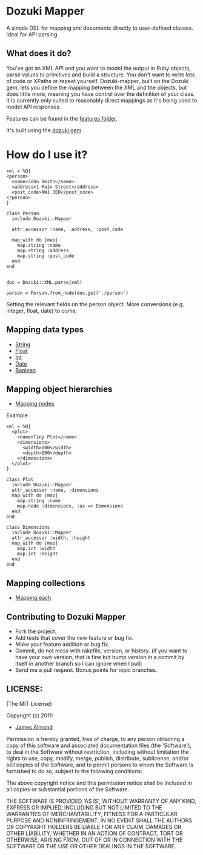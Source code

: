 # Dozuki Mapper

A simple DSL for mapping xml documents directly to user-defined classes.
Ideal for API parsing.

## What does it do?

You've got an XML API and you want to model the output in Ruby objects,
parse values to primitives and build a structure. You don't want to write lots of code or XPaths or repeat yourself.
Dozuki-mapper, built on the Dozuki gem, lets you define the mapping
between the XML and the objects, but does little more, meaning you
have control over the definition of your class. It is currently only
suited to reasonably direct mappings as it's being used to model API
responses.

Features can be found in the [features
folder](https://github.com/jamesalmond/dozuki-mapper/tree/master/features).

It's built using the [dozuki gem](https://github.com/jamesalmond/dozuki)

# How do I use it?

    xml = %Q{
    <person>
      <name>John Smith</name>
      <address>1 Main Street</address>
      <post_code>NW1 3ED</post_code>
    </person>
    }

    class Person
      include Dozuki::Mapper

      attr_accessor :name, :address, :post_code

      map_with do |map|
        map.string :name
        map.string :address
        map.string :post_code
      end
    end


    doc = Dozuki::XML.parse(xml)

    person = Person.from_node(doc.get('./person')

Setting the relevant fields on the person object. More conversions (e.g.
integer, float, date) to come.

## Mapping data types

* [String](https://github.com/jamesalmond/dozuki-mapper/tree/master/features/string_mapping.feature)
* [Float](https://github.com/jamesalmond/dozuki-mapper/tree/master/features/float_mapping.feature)
* [Int](https://github.com/jamesalmond/dozuki-mapper/tree/master/features/int_mapping.feature)
* [Date](https://github.com/jamesalmond/dozuki-mapper/tree/master/features/date_mapping.feature)
* [Boolean](https://github.com/jamesalmond/dozuki-mapper/tree/master/features/boolean_mapping.feature)

## Mapping object hierarchies


* [Mapping nodes](https://github.com/jamesalmond/dozuki-mapper/tree/master/features/node_mapping.feature)

Example:

    xml = %Q{
      <plot>
        <name>Tiny Plot</name>
        <dimensions>
          <width>100</width>
          <depth>200</depth>
        </dimensions>
      </plot>
    }

    class Plot
      include Dozuki::Mapper
      attr_accessor :name, :dimensions
      map_with do |map|
        map.string :name
        map.node :dimensions, :as => Dimensions
      end
    end

    class Dimensions
      include Dozuki::Mapper
      attr_accessor :width, :height
      map_with do |map|
        map.int :width
        map.int :height
      end
    end


## Mapping collections

* [Mapping each](https://github.com/jamesalmond/dozuki-mapper/tree/master/features/each_mapping.feature)


## Contributing to Dozuki Mapper
 
* Fork the project.
* Add tests that cover the new feature or bug fix.
* Make your feature addition or bug fix.
* Commit, do not mess with rakefile, version, or history. (if you want to have your own version, that is fine but bump version in a commit by itself in another branch so I can ignore when I pull)
* Send me a pull request. Bonus points for topic branches.

## LICENSE:

(The MIT License)

Copyright (c) 2011:

* [James Almond](http://jamesalmond.com)

Permission is hereby granted, free of charge, to any person obtaining
a copy of this software and associated documentation files (the
'Software'), to deal in the Software without restriction, including
without limitation the rights to use, copy, modify, merge, publish,
distribute, sublicense, and/or sell copies of the Software, and to
permit persons to whom the Software is furnished to do so, subject to
the following conditions:

The above copyright notice and this permission notice shall be
included in all copies or substantial portions of the Software.

THE SOFTWARE IS PROVIDED 'AS IS', WITHOUT WARRANTY OF ANY KIND,
EXPRESS OR IMPLIED, INCLUDING BUT NOT LIMITED TO THE WARRANTIES OF
MERCHANTABILITY, FITNESS FOR A PARTICULAR PURPOSE AND NONINFRINGEMENT.
IN NO EVENT SHALL THE AUTHORS OR COPYRIGHT HOLDERS BE LIABLE FOR ANY
CLAIM, DAMAGES OR OTHER LIABILITY, WHETHER IN AN ACTION OF CONTRACT,
TORT OR OTHERWISE, ARISING FROM, OUT OF OR IN CONNECTION WITH THE
SOFTWARE OR THE USE OR OTHER DEALINGS IN THE SOFTWARE.
